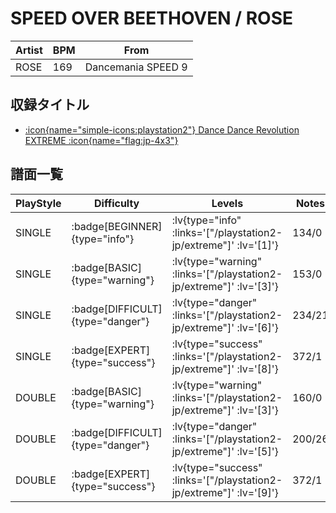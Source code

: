 # SPEED OVER BEETHOVEN / ROSE

|Artist|BPM|From|
|------|---|----|
|ROSE|169|Dancemania SPEED 9|

## 収録タイトル

- [ :icon{name="simple-icons:playstation2"} Dance Dance Revolution EXTREME :icon{name="flag:jp-4x3"} ](/playstation2-jp/extreme)

## 譜面一覧

|PlayStyle|Difficulty|Levels|Notes|Movie|
|---------|----------|------|-----|-----|
|SINGLE| :badge[BEGINNER]{type="info"} | :lv{type="info" :links='["/playstation2-jp/extreme"]' :lv='[1]'} |134/0||
|SINGLE| :badge[BASIC]{type="warning"} | :lv{type="warning" :links='["/playstation2-jp/extreme"]' :lv='[3]'} |153/0||
|SINGLE| :badge[DIFFICULT]{type="danger"} | :lv{type="danger" :links='["/playstation2-jp/extreme"]' :lv='[6]'} |234/21||
|SINGLE| :badge[EXPERT]{type="success"} | :lv{type="success" :links='["/playstation2-jp/extreme"]' :lv='[8]'} |372/1||
|DOUBLE| :badge[BASIC]{type="warning"} | :lv{type="warning" :links='["/playstation2-jp/extreme"]' :lv='[3]'} |160/0||
|DOUBLE| :badge[DIFFICULT]{type="danger"} | :lv{type="danger" :links='["/playstation2-jp/extreme"]' :lv='[5]'} |200/26||
|DOUBLE| :badge[EXPERT]{type="success"} | :lv{type="success" :links='["/playstation2-jp/extreme"]' :lv='[9]'} |372/1||
